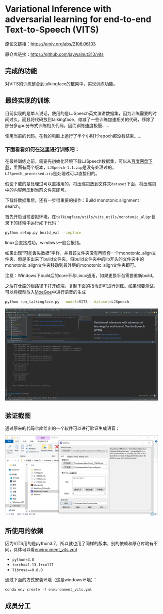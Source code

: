 # Variational Inference with adversarial learning for end-to-end Text-to-Speech (VITS)

原论文链接：https://arxiv.org/abs/2106.06103

原仓库链接：https://github.com/jaywalnut310/vits

## 完成的功能

对VITS的训练整合到talkingface的框架中，实现训练功能。

## 最终实现的训练

目前实现的是单人说话，使用的是LJSpeech英文演讲数据集，因为训练需要的时间过久，而且将代码放到talkingface，缩减了一些训练加速相关的代码，移除了部分多gpu分布式训练相关代码，因而训练速度极慢……

使用当前的代码，在我的电脑上运行了半个小时1个epoch都没有结束……

### 下面看看如何在这里进行训练吧：

在最终训练之前，需要先初始化环境下载LJSpeech数据集，可以从[百度网盘下载]()，里面有两个版本，`LJSpeech-1.1.zip`是没有处理过的，`LJSpeech_processed.zip`是处理过可以直接用的。

假设下载的是处理过可以直接用的，将压缩包放到文件夹`dataset`下面，将压缩包中的内容解压到当前文件夹即可。

下载好数据集后，还有一步很重要的操作：Build monotonic alignment search。

首先开启当前虚拟环境，在`talkingface/utils/vits_utils/monotonic_align`目录下的终端中运行如下代码：

```bash
python setup.py build_ext --inplace
```

linux会直接成功，windows一般会报错。

如果出现“可能丢失数据”字样，并且该文件夹没有再嵌套一个monotonic_align文件夹，但是多出来了build文件夹，将build文件夹中的lib开头的文件夹中的monotonic_align文件夹移动到最外层的monotonic_align文件夹即可。

注意：Windows下build后的core不与Linux通用，如果更换平台需要重新build。

之后在仓库的根路径下打开终端，复制下面的指令即可进行训练。如果想要测试，可以将模型放入[MoeGoe](https://github.com/CjangCjengh/MoeGoe)中进行语音的生成

```bash
python run_talkingface.py --model=VITS --dataset=LJSpeech
```

![img.png](readme_img/train_img.png)

## 验证截图

通过原来的代码仓库给出的一个软件可以进行验证生成语音：

![img.png](readme_img/val_img.png)

## 所使用的依赖

因为VITS用的是python3.7，所以就也用了同样的版本，别的依赖和原仓库略有不同，具体可以看[environment_vits.yml](environment_vits.yml)

- `python=3.8`
- `torch==1.13.1+cu117`
- `librosa==0.8.0`

通过下面的方式安装环境（这是windows环境）：

```
conda env create -f environment_vits.yml
```

## 成员分工
